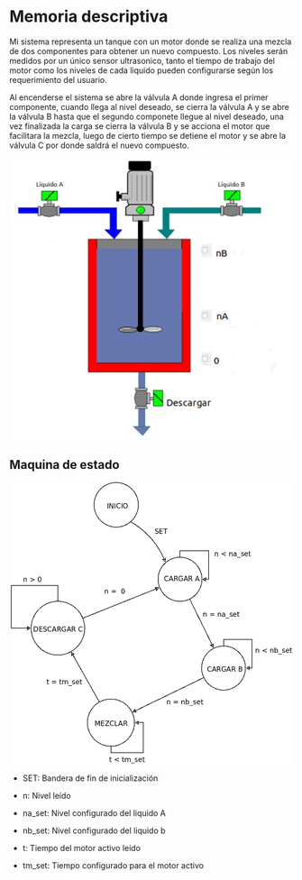# Memoria descriptiva

Mi sistema representa un tanque con un motor donde se realiza una mezcla de dos componentes para obtener un nuevo compuesto.  Los niveles serán medidos por un único sensor ultrasonico, tanto el tiempo de trabajo del motor como los niveles de cada liquido pueden configurarse según los requerimiento del usuario.

Al encenderse el sistema se abre la válvula A donde ingresa el primer componente, cuando llega al nivel deseado, se cierra la válvula A y se abre la válvula B hasta que el segundo componete llegue al nivel deseado, una vez finalizada la carga se cierra la válvula B y se acciona el motor que facilitara la mezcla, luego de cierto tiempo se detiene el motor y se abre la válvula C por donde saldrá el nuevo compuesto.
<p align="center">
  <img width="500" height="500" src="https://github.com/LisandroGanduglia/Tanquedemezcla/blob/main/Recursos/esquematanque.png">
</p>

## Maquina de estado
<p align="center">
  <img width="500" height="500" src="https://github.com/LisandroGanduglia/Tanquedemezcla/blob/main/Recursos/maquinadeestado.png">
</p>

- SET: Bandera de fin de inicialización

- n: Nivel leído

- na_set: Nivel configurado del liquido A

- nb_set: Nivel configurado del liquido b

- t: Tiempo del motor activo leído

- tm_set: Tiempo configurado para el motor activo
